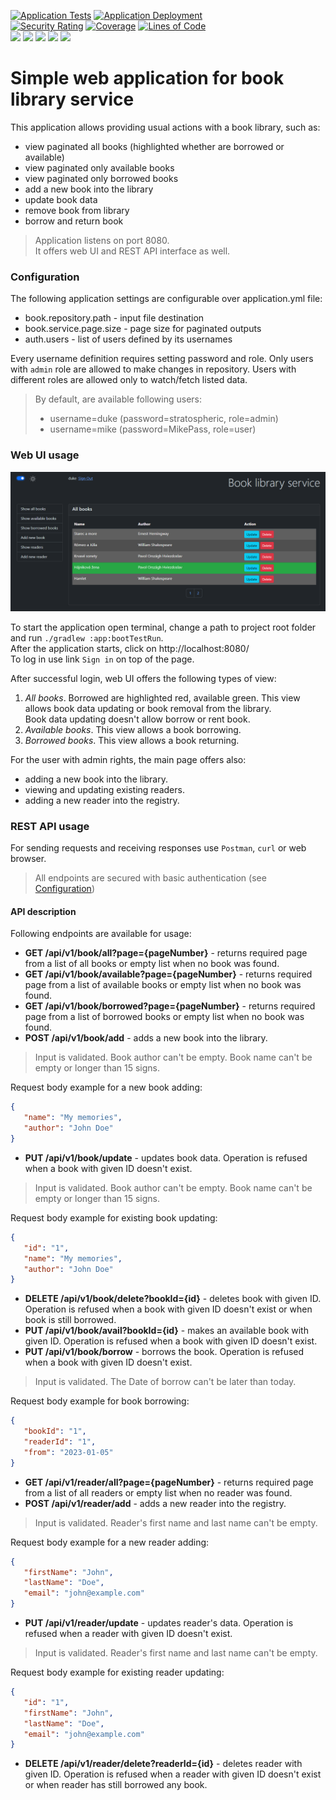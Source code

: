 [![Application Tests](https://github.com/BranislavBeno/Book-Library-Service/actions/workflows/04-run-tests.yml/badge.svg)](https://github.com/BranislavBeno/Book-Library-Service/actions/workflows/04-run-tests.yml)
[![Application Deployment](https://github.com/BranislavBeno/Book-Library-Service/actions/workflows/05-build-and-deploy-application.yml/badge.svg)](https://github.com/BranislavBeno/Book-Library-Service/actions/workflows/05-build-and-deploy-application.yml)  
[![Security Rating](https://sonarcloud.io/api/project_badges/measure?project=BranislavBeno_BookLibraryService&metric=security_rating)](https://sonarcloud.io/summary/new_code?id=BranislavBeno_BookLibraryService)
[![Coverage](https://sonarcloud.io/api/project_badges/measure?project=BranislavBeno_BookLibraryService&metric=coverage)](https://sonarcloud.io/summary/new_code?id=BranislavBeno_BookLibraryService)
[![Lines of Code](https://sonarcloud.io/api/project_badges/measure?project=BranislavBeno_BookLibraryService&metric=ncloc)](https://sonarcloud.io/summary/new_code?id=BranislavBeno_BookLibraryService)  
[![](https://img.shields.io/badge/Java-21-blue)](/app/build.gradle.kts)
[![](https://img.shields.io/badge/Spring%20Boot-3.2.5-blue)](/app/build.gradle.kts)
[![](https://img.shields.io/badge/Testcontainers-1.19.7-blue)](/app/build.gradle.kts)
[![](https://img.shields.io/badge/Gradle-8.7-blue)](/gradle/wrapper/gradle-wrapper.properties)
[![](https://img.shields.io/badge/License-MIT-blue.svg)](https://opensource.org/licenses/MIT)

# Simple web application for book library service
This application allows providing usual actions with a book library, such as:
- view paginated all books (highlighted whether are borrowed or available)
- view paginated only available books
- view paginated only borrowed books
- add a new book into the library
- update book data
- remove book from library
- borrow and return book

> Application listens on port 8080.  
> It offers web UI and REST API interface as well.

### Configuration
The following application settings are configurable over application.yml file:
- book.repository.path - input file destination
- book.service.page.size - page size for paginated outputs
- auth.users - list of users defined by its usernames

Every username definition requires setting password and role.
Only users with `admin` role are allowed to make changes in repository.
Users with different roles are allowed only to watch/fetch listed data.

> By default, are available following users:
> - username=duke (password=stratospheric, role=admin)
> - username=mike (password=MikePass, role=user)

### Web UI usage

![](docs/images/basic_view.png)

To start the application open terminal, change a path to project root folder and run `./gradlew :app:bootTestRun`.  
After the application starts, click on http://localhost:8080/  
To log in use link `Sign in` on top of the page.

After successful login, web UI offers the following types of view:
1. _*All books*_. Borrowed are highlighted red, available green. This view allows book data updating or book removal from the library.  
   Book data updating doesn't allow borrow or rent book.
2. _*Available books*_. This view allows a book borrowing.
3. _*Borrowed books*_.  This view allows a book returning.

For the user with admin rights, the main page offers also:
- adding a new book into the library.
- viewing and updating existing readers.
- adding a new reader into the registry.

### REST API usage
For sending requests and receiving responses use `Postman`, `curl` or web browser.

> All endpoints are secured with basic authentication (see [Configuration](#configuration))

#### API description
Following endpoints are available for usage:

- **GET /api/v1/book/all?page={pageNumber}** - returns required page from a list of all books or empty list when no book was found.
- **GET /api/v1/book/available?page={pageNumber}** - returns required page from a list of available books or empty list when no book was found.
- **GET /api/v1/book/borrowed?page={pageNumber}** - returns required page from a list of borrowed books or empty list when no book was found.
- **POST /api/v1/book/add** - adds a new book into the library.  
> Input is validated. Book author can't be empty. Book name can't be empty or longer than 15 signs.

  Request body example for a new book adding:
  ```json
  {
     "name": "My memories",
     "author": "John Doe"
  }
  ```
- **PUT /api/v1/book/update** - updates book data. Operation is refused when a book with given ID doesn't exist.  
> Input is validated. Book author can't be empty. Book name can't be empty or longer than 15 signs.

  Request body example for existing book updating:
  ```json
  {
     "id": "1",
     "name": "My memories",
     "author": "John Doe"
  }
  ```
- **DELETE /api/v1/book/delete?bookId={id}** - deletes book with given ID. Operation is refused when a book with given ID doesn't exist or when book is still borrowed.  
- **PUT /api/v1/book/avail?bookId={id}** - makes an available book with given ID. Operation is refused when a book with given ID doesn't exist.  
- **PUT /api/v1/book/borrow** - borrows the book. Operation is refused when a book with given ID doesn't exist.  
> Input is validated. The Date of borrow can't be later than today.

  Request body example for book borrowing:
  ```json
  {
     "bookId": "1",
     "readerId": "1",
     "from": "2023-01-05"
  }
  ```
- **GET /api/v1/reader/all?page={pageNumber}** - returns required page from a list of all readers or empty list when no reader was found.
- **POST /api/v1/reader/add** - adds a new reader into the registry.
> Input is validated. Reader's first name and last name can't be empty.

  Request body example for a new reader adding:
  ```json
  {
     "firstName": "John",
     "lastName": "Doe",
     "email": "john@example.com"
  }
  ```
- **PUT /api/v1/reader/update** - updates reader's data. Operation is refused when a reader with given ID doesn't exist.
> Input is validated. Reader's first name and last name can't be empty.

Request body example for existing reader updating:
  ```json
  {
     "id": "1",
     "firstName": "John",
     "lastName": "Doe",
     "email": "john@example.com"
  }
  ```
- **DELETE /api/v1/reader/delete?readerId={id}** - deletes reader with given ID. Operation is refused when a reader with given ID doesn't exist or when reader has still borrowed any book.

